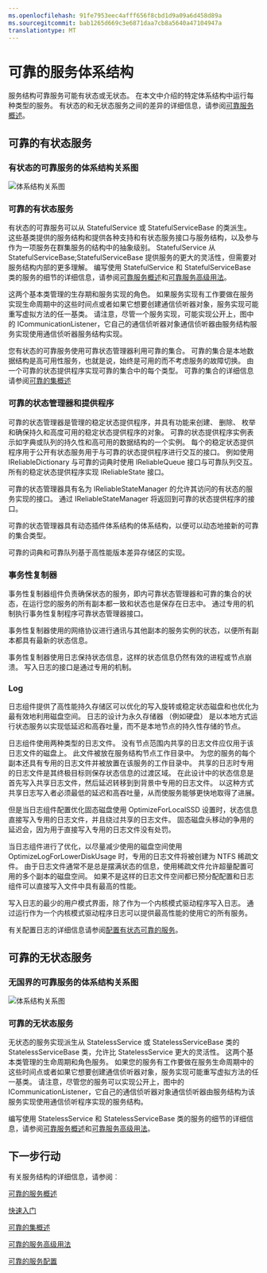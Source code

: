 ```yaml
---
ms.openlocfilehash: 91fe7953eec4afff656f8cbd1d9a09a6d458d89a
ms.sourcegitcommit: bab1265d669c3e6871daa7cb8a5640a47104947a
translationtype: MT
---
```

<properties
   pageTitle="服务结构可靠服务的体系结构"
   description="可靠的服务体系结构的高级别概述"
   services="service-fabric"
   documentationCenter=".net"
   authors="AlanWarwick"
   manager="timlt"
   editor=""/>

<tags
   ms.service="Service-Fabric"
   ms.devlang="dotnet"
   ms.topic="article"
   ms.tgt_pltfrm="NA"
   ms.workload="NA"
   ms.date="04/13/2015"
   ms.author="alanwar"/>

# 可靠的服务体系结构

服务结构可靠服务可能有状态或无状态。 在本文中介绍的特定体系结构中运行每种类型的服务。
有状态的和无状态服务之间的差异的详细信息，请参阅[可靠服务概述](../Service-Fabric/service-fabric-reliable-services-introduction.md)。

## 可靠的有状态服务

### 有状态的可靠服务的体系结构关系图
![体系结构关系图](./media/service-fabric-reliable-services-platform-architecture/reliable-stateful-service-architecture.png)

### 可靠的有状态服务

有状态的可靠服务可以从 StatefulService 或 StatefulServiceBase 的类派生。 这些基类提供的服务结构和提供各种支持和有状态服务接口与服务结构，以及参与作为一项服务在群集服务的结构中的抽象级别。
StatefulService 从 StatefulServiceBase;StatefulServiceBase 提供服务的更大的灵活性，但需要对服务结构内部的更多理解。
编写使用 StatefulService 和 StatefulServiceBase 类的服务的细节的详细信息，请参阅[可靠服务概述](../Service-Fabric/service-fabric-reliable-services-introduction.md)和[可靠服务高级用法](../Service-Fabric/service-fabric-reliable-services-advanced-usage.md)。

这两个基本类管理的生存期和服务实现的角色。 如果服务实现有工作要做在服务实现生命周期中的这些时间点或者如果它想要创建通信侦听器对象，服务实现可能重写虚拟方法的任一基类。 请注意，尽管一个服务实现，可能实现公开上，图中的 ICommunicationListener，它自己的通信侦听器对象通信侦听器由服务结构服务实现使用通信侦听器服务结构实现。

您有状态的可靠服务使用可靠状态管理器利用可靠的集合。 可靠的集合是本地数据结构是高可用性服务，也就是说，始终是可用的而不考虑服务的故障切换。 由一个可靠的状态提供程序实现可靠的集合中的每个类型。
可靠的集合的详细信息请参阅[可靠的集概述](service-fabric-reliable-services-reliable-collections.md)

### 可靠的状态管理器和提供程序

可靠的状态管理器是管理的稳定状态提供程序，并具有功能来创建、 删除、 枚举和确保持久和高度可用的稳定状态提供程序的对象。 可靠的状态提供程序实例表示如字典或队列的持久性和高可用的数据结构的一个实例。 每个的稳定状态提供程序用于公开有状态服务用于与可靠的状态提供程序进行交互的接口。 例如使用 IReliableDictionary 与可靠的词典时使用 IReliableQueue 接口与可靠队列交互。 所有的稳定状态提供程序实现 IReliableState 接口。

可靠的状态管理器具有名为 IReliableStateManager 的允许其访问的有状态的服务实现的接口。 通过 IReliableStateManager 将返回到可靠的状态提供程序的接口。  

可靠的状态管理器具有动态插件体系结构的体系结构，以便可以动态地接新的可靠的集合类型。

可靠的词典和可靠队列基于高性能版本差异存储区的实现。

### 事务性复制器

事务性复制器组件负责确保状态的服务，即内可靠状态管理器和可靠的集合的状态，在运行您的服务的所有副本都一致和状态也是保存在日志中。 通过专用的机制执行事务性复制程序可靠状态管理器接口。

事务性复制器使用的网络协议进行通讯与其他副本的服务实例的状态，以便所有副本都具有最新的状态信息。

事务性复制器使用日志保持状态信息，这样的状态信息仍然有效的进程或节点崩溃。 写入日志的接口是通过专用的机制。

### Log

日志组件提供了高性能持久存储区可以优化的写入旋转或稳定状态磁盘和也优化为最有效地利用磁盘空间。 日志的设计为永久存储器 （例如硬盘） 是以本地方式运行状态服务以实现低延迟和高吞吐量，而不是本地节点的持久性存储的节点。

日志组件使用两种类型的日志文件。 没有节点范围内共享的日志文件应仅用于该日志文件的磁盘上。 此文件被放在服务结构节点工作目录中。 为您的服务的每个副本还具有专用的日志文件并被放置在该服务的工作目录中。 共享的日志时专用的日志文件是其终极目标则保存状态信息的过渡区域。 在此设计中的状态信息是首先写入共享日志文件，然后延迟转移到到背景中专用的日志文件。 以这种方式共享日志写入者必须最低的延迟和高吞吐量，从而使服务能够更快地取得了进展。

但是当日志组件配置优化固态磁盘使用 OptimizeForLocalSSD 设置时，状态信息直接写入专用的日志文件，并且绕过共享的日志文件。 固态磁盘头移动的争用的延迟会，因为用于直接写入专用的日志文件没有处罚。

当日志组件进行了优化，以尽量减少使用的磁盘空间使用 OptimizeLogForLowerDiskUsage 时，专用的日志文件将被创建为 NTFS 稀疏文件。  由于日志文件通常不是总是摆满状态的信息，使用稀疏文件允许超量配置可用的多个副本的磁盘空间。 如果不是这样的日志文件空间都已预分配配置和日志组件可以直接写入文件中具有最高的性能。

写入日志的最少的用户模式界面，除了作为一个内核模式驱动程序写入日志。 通过运行作为一个内核模式驱动程序日志可以提供最高性能的使用它的所有服务。

有关配置日志的详细信息请参阅[配置有状态可靠的服务](../Service-Fabric/service-fabric-reliable-services-configuration.md)。

## 可靠的无状态服务

### 无国界的可靠服务的体系结构关系图
![体系结构关系图](./media/service-fabric-reliable-services-platform-architecture/reliable-stateless-service-architecture.png)

### 可靠的无状态服务

无状态的服务实现派生从 StatelessService 或 StatelessServiceBase 类的 StatelessServiceBase 类，允许比 StatelessService 更大的灵活性。
这两个基本类管理的生命周期和角色服务。 如果您的服务有工作要做在服务生命周期中的这些时间点或者如果它想要创建通信侦听器对象，服务实现可能重写虚拟方法的任一基类。 请注意，尽管您的服务可以实现公开上，图中的 ICommunicationListener，它自己的通信侦听器对象通信侦听器由服务结构为该服务实现使用通信侦听程序实现的服务结构。

编写使用 StatelessService 和 StatelessServiceBase 类的服务的细节的详细信息，请参阅[可靠服务概述](../Service-Fabric/service-fabric-reliable-services-introduction.md)和[可靠服务高级用法](../Service-Fabric/service-fabric-reliable-services-advanced-usage.md)。

<!--Every topic should have next steps and links to the next logical set of content to keep the customer engaged-->
## 下一步行动

有关服务结构的详细信息，请参阅︰

[可靠的服务概述](../Service-Fabric/service-fabric-reliable-services-introduction.md)

[快速入门](service-fabric-reliable-services-quick-start.md)

[可靠的集概述](service-fabric-reliable-services-reliable-collections.md)

[可靠的服务高级用法](../Service-Fabric/service-fabric-reliable-services-advanced-usage.md)

[可靠的服务配置](../Service-Fabric/service-fabric-reliable-services-configuration.md)  
 